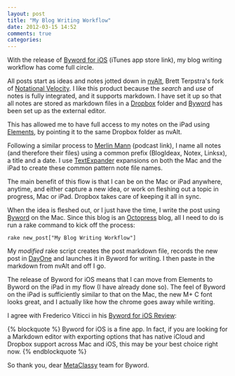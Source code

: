 ```yaml
---
layout: post
title: "My Blog Writing Workflow"
date: 2012-03-15 14:52
comments: true
categories: 
---
```


With the release of [Byword for iOS](http://itunes.apple.com/us/app/byword/id482063361?mt=8) (iTunes app store link), my blog writing workflow has come full circle.

All posts start as ideas and notes jotted down in [nvAlt](http://brettterpstra.com/project/nvalt/), Brett Terpstra's fork of [Notational Velocity](http://notational.net/). I like this product because the *search* and *use* of notes is fully integrated, and it supports markdown.  I have set it up so that all notes are stored as markdown files in a [Dropbox](http://www.dropbox.com) folder and [Byword](http://bywordapp.com/) has been set up as the external editor.

This has allowed me to have full access to my notes on the iPad using [Elements](http://www.secondgearsoftware.com/elements/), by pointing it to the same Dropbox folder as nvAlt.

Following a similar process to [Merlin Mann](http://macpowerusers.com/2011/03/mpu-046-workflows-with-merlin-mann-ii/) (podcast link), I name all notes (and therefore their files) using a common prefix (BlogIdeax, Notex, Linksx), a title and a date. I use [TextExpander](http://smilesoftware.com/TextExpander/) expansions on both the Mac and the iPad to create these common pattern note file names.

The main benefit of this flow is that I can be on the Mac or iPad anywhere, anytime, and either capture a new idea, or work on fleshing out a topic in progress, Mac or iPad. Dropbox takes care of keeping it all in sync.

When the idea is fleshed out, or I just have the time, I write the post using [Byword](http://bywordapp.com/) on the Mac. Since this blog is an [Octopress](http://octopress.org/) blog, all I need to do is run a rake command to kick off the process:

```
rake new_post["My Blog Writing Workflow"]
```

My *modified* rake script creates the post markdown file, records the new post in [DayOne](http://dayoneapp.com/) and launches it in Byword for writing.  I then paste in the markdown from nvAlt and off I go.

The release of Byword for iOS means that I can move from Elements to Byword on the iPad in my flow (I have already done so). The feel of Byword on the iPad is sufficiently similar to that on the Mac, the new M+ C font looks great, and I actually like how the chrome goes away while writing.

I agree with Frederico Viticci in his [Byword for iOS Review](http://www.macstories.net/reviews/byword-for-ios-review/):

{% blockquote %}
Byword for iOS is a fine app. In fact, if you are looking for a Markdown editor with exporting options that has native iCloud and Dropbox support across Mac and iOS, this may be your best choice right now.
{% endblockquote %}

So thank you, dear [MetaClassy](http://metaclassy.com/) team for Byword.
